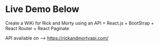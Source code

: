 # Live Demo Below

Create a WiKi for Rick and Morty using an API + React.js + BootStrap + React Router + React Paginate 


API available on -->
https://rickandmortyapi.com/

